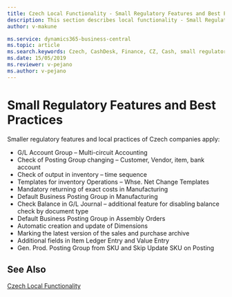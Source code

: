 ```yaml
---
title: Czech Local Functionality - Small Regulatory Features and Best Practices | Microsoft Docs
description: This section describes local functionality - Small Regulatory Features and Best Practices
author: v-makune

ms.service: dynamics365-business-central
ms.topic: article
ms.search.keywords: Czech, CashDesk, Finance, CZ, Cash, small regulatory features, best practices
ms.date: 15/05/2019
ms.reviewer: v-pejano
ms.author: v-pejano
---
```


# Small Regulatory Features and Best Practices
Smaller regulatory features and local practices of Czech companies apply:
- G/L Account Group – Multi-circuit Accounting 
- Check of Posting Group changing – Customer, Vendor, item, bank account
- Check of output in inventory – time sequence
- Templates for inventory Operations – Whse. Net Change Templates
- Mandatory returning of exact costs in Manufacturing
- Default Business Posting Group in Manufacturing
- Check Balance in G/L Journal – additional feature for disabling balance check by document type
- Default Business Posting Group in Assembly Orders
- Automatic creation and update of Dimensions
- Marking the latest version of the sales and purchase archive
- Additional fields in Item Ledger Entry and Value Entry
- Gen. Prod. Posting Group from SKU and Skip Update SKU on Posting

## See Also
[Czech Local Functionality](czech-local-functionality.md)  
